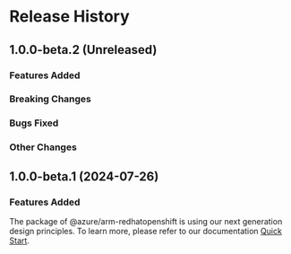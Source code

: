 # Release History

## 1.0.0-beta.2 (Unreleased)

### Features Added

### Breaking Changes

### Bugs Fixed

### Other Changes

## 1.0.0-beta.1 (2024-07-26)

### Features Added

The package of @azure/arm-redhatopenshift is using our next generation design principles. To learn more, please refer to our documentation [Quick Start](https://aka.ms/azsdk/js/mgmt/quickstart).
